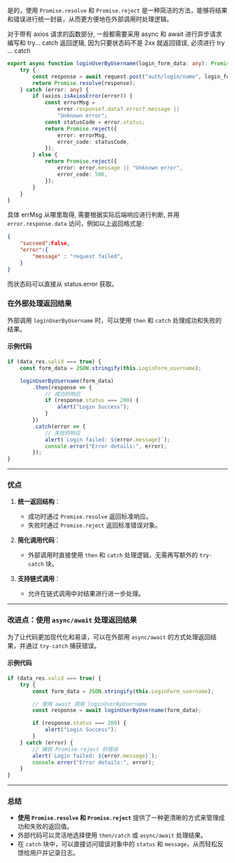 是的，使用 `Promise.resolve` 和 `Promise.reject` 是一种简洁的方法，能够将结果和错误进行统一封装，从而更方便地在外部调用时处理逻辑。

对于带有 axios 请求的函数部分, 一般都需要采用  async 和 await 进行异步请求编写和 try... catch 返回逻辑, 因为只要状态码不是 2xx 就返回错误, 必须进行 try  ... catch 

```ts
export async function loginUserByUsername(login_form_data: any): Promise<any> {
    try {
        const response = await request.post("auth/login/name", login_form_data);
        return Promise.resolve(response);
    } catch (error: any) {
        if (axios.isAxiosError(error)) {
            const errorMsg =
                error.response?.data?.error?.message ||
                "Unknown error";
            const statusCode = error.status;
            return Promise.reject({
                error: errorMsg,
                error_code: statusCode,
            });
        } else {
            return Promise.reject({
                error: error.message || "Unknown error",
                error_code: 500,
            });
        }
    }
}
```

具体 errMsg 从哪里取得, 需要根据实际后端响应进行判断, 并用 `error.response.data` 访问，例如以上返回格式是: 
```json 
{
	"succeed":False, 
	"error":{
		"message" : "request failed",
	}
}
```
而状态码可以直接从  status.error  获取。


### 在外部处理返回结果

外部调用 `loginUserByUsername` 时，可以使用 `then` 和 `catch` 处理成功和失败的结果。

#### 示例代码

```typescript
if (data_res.valid === true) {
    const form_data = JSON.stringify(this.LoginForm_username);

    loginUserByUsername(form_data)
        .then(response => {
            // 成功的响应
            if (response.status === 200) {
                alert("Login Success");
            }
        })
        .catch(error => {
            // 失败的响应
            alert(`Login failed: ${error.message}`);
            console.error("Error details:", error);
        });
}
```

---

### 优点

1. **统一返回结构**：
    
    - 成功时通过 `Promise.resolve` 返回标准响应。
    - 失败时通过 `Promise.reject` 返回标准错误对象。
2. **简化调用代码**：
    
    - 外部调用时直接使用 `then` 和 `catch` 处理逻辑，无需再写额外的 `try-catch` 块。
3. **支持链式调用**：
    
    - 允许在链式调用中对结果进行进一步处理。

---

### 改进点：使用 `async/await` 处理返回结果

为了让代码更加现代化和易读，可以在外部用 `async/await` 的方式处理返回结果，并通过 `try-catch` 捕获错误。

#### 示例代码

```typescript
if (data_res.valid === true) {
    try {
        const form_data = JSON.stringify(this.LoginForm_username);

        // 使用 await 调用 loginUserByUsername
        const response = await loginUserByUsername(form_data);

        if (response.status === 200) {
            alert("Login Success");
        }
    } catch (error) {
        // 捕获 Promise.reject 的错误
        alert(`Login failed: ${error.message}`);
        console.error("Error details:", error);
    }
}
```

---

### 总结

- **使用 `Promise.resolve` 和 `Promise.reject`** 提供了一种更清晰的方式来管理成功和失败的返回值。
- 外部代码可以灵活地选择使用 `then/catch` 或 `async/await` 处理结果。
- 在 `catch` 块中，可以直接访问错误对象中的 `status` 和 `message`，从而轻松反馈给用户并记录日志。